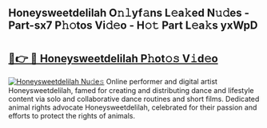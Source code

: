 ## Honeysweetdelilah O𝚗𝚕yf𝚊ns L𝚎a𝚔ed N𝚞𝚍es - Part-sx7 P𝚑𝚘tos Vi𝚍𝚎o - H𝚘𝚝 Part L𝚎a𝚔s yxWpD

# <h2><a href="http://kf1be7.oniu.top/?m=Honeysweetdelilah">🔗👉 🔴 Honeysweetdelilah P𝚑ot𝚘𝚜 V𝚒d𝚎o</a></h2>

[![Honeysweetdelilah Nu𝚍e𝚜](https://i.imgur.com/0qMVB7G.gif)](http://kf1be7.oniu.top/?m=Honeysweetdelilah)
Online performer and digital artist Honeysweetdelilah, famed for creating and distributing dance and lifestyle content via solo and collaborative dance routines and short films. Dedicated animal rights advocate Honeysweetdelilah, celebrated for their passion and efforts to protect the rights of animals.  
